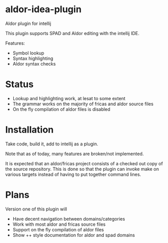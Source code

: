# aldor-idea-plugin
Aldor plugin for intellij

This plugin supports SPAD and Aldor editing with the intellij IDE.

Features:

- Symbol lookup
- Syntax highlighting
- Aldor syntax checks

# Status

- Lookup and highlighting work, at lesat to some extent
- The grammar works on the majority of fricas and aldor source files
- On the fly compilation of aldor files is disabled

# Installation

Take code, build it, add to intellij as a plugin.

Note that as of today, many features are broken/not implemented.

It is expected that an aldor/fricas project consists of a checked out copy of the
source repository.  This is done so that the plugin can invoke make on various targets
instead of having to put together command lines.

# Plans

Version one of this plugin will

- Have decent navigation between domains/categories
- Work with most aldor and fricas source files
- Support on the fly compilation of aldor files
- Show ++ style documentation for aldor and spad domains
